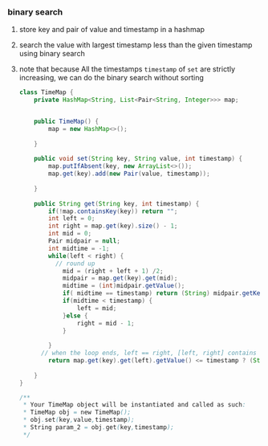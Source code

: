 ### binary search

1. store key and pair of value and timestamp in a hashmap

2. search the value with largest timestamp less than the given timestamp using binary search 

3. note that because All the timestamps `timestamp` of `set` are strictly increasing, we can do the binary search without sorting 

   ```java
   class TimeMap {
       private HashMap<String, List<Pair<String, Integer>>> map;
   
   
       public TimeMap() {
           map = new HashMap<>();
           
       }
       
       public void set(String key, String value, int timestamp) {
           map.putIfAbsent(key, new ArrayList<>());
           map.get(key).add(new Pair(value, timestamp));
           
       }
       
       public String get(String key, int timestamp) {
           if(!map.containsKey(key)) return "";
           int left = 0;
           int right = map.get(key).size() - 1;
           int mid = 0;
           Pair midpair = null;
           int midtime = -1;
           while(left < right) {
             // round up
               mid = (right + left + 1) /2;
               midpair = map.get(key).get(mid);
               midtime = (int)midpair.getValue();
               if( midtime == timestamp) return (String) midpair.getKey();
               if(midtime < timestamp) {
                   left = mid;
               }else {
                   right = mid - 1;
               }
               
           }
         // when the loop ends, left == right, [left, right] contains the value that is cloest to mid 
           return map.get(key).get(left).getValue() <= timestamp ? (String) map.get(key).get(left).getKey(): "";
           
       }
   }
   
   /**
    * Your TimeMap object will be instantiated and called as such:
    * TimeMap obj = new TimeMap();
    * obj.set(key,value,timestamp);
    * String param_2 = obj.get(key,timestamp);
    */
   ```

   